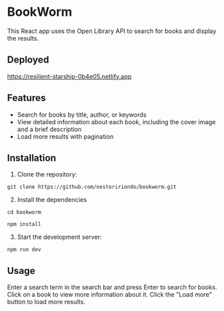 # BookWorm

This React app uses the Open Library API to search for books and display the results.

## Deployed

https://resilient-starship-0b4e05.netlify.app

## Features

- Search for books by title, author, or keywords
- View detailed information about each book, including the cover image and a brief description
- Load more results with pagination

## Installation

1. Clone the repository:

`git clone https://github.com/nestoririondo/bookworm.git 
`

2. Install the dependencies

`cd bookworm`

`npm install`

3. Start the development server:

`npm run dev`

## Usage
Enter a search term in the search bar and press Enter to search for books. Click on a book to view more information about it. Click the "Load more" button to load more results.